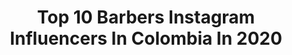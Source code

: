 ---
title: Top 10 Barbers Instagram Influencers In Colombia In 2020
description: >-
  Find top barbers Instagram influencers in Colombia in 2020. Most popular hashtags: #colombia #humor #barber #cartagena.
platform: Instagram
profiles:
  - username: "alebarber.18"
    fullname: >-
      Alєхαηdєr Acσsтα ✪ |📍UY🌎
    location: "Colombia"
    followers: 4204
    engagement: 1293
    commentsToLikes: 0.060625
    avatar: "https://scontent-lhr8-1.cdninstagram.com/v/t51.2885-19/s320x320/91395893_212868509940489_7349222104732008448_n.jpg?_nc_ht=scontent-lhr8-1.cdninstagram.com&_nc_ohc=5FjZ8v1Qst0AX_8_Sn0&oh=ba2f2792da1a4f220ed6f8552485de8d&oe=5EB96ECB"
    verified: false
    hashtags: "#makeup, #sickestbarbers, #barber4life, #barberos"
  - username: "barberjuantattoo"
    fullname: >-
      🚨ⓉⒶⓉⓉⓄⓄ ⒷⒶⓇⒷⒺⓇ🚨
    location: "Colombia"
    followers: 46160
    engagement: 648
    commentsToLikes: 0.061757
    avatar: "https://scontent-ams4-1.cdninstagram.com/v/t51.2885-19/s320x320/91188451_216515003002809_7828673517347405824_n.jpg?_nc_ht=scontent-ams4-1.cdninstagram.com&_nc_ohc=iMHmODhszUoAX_tr2F_&oh=0994cced985936b7fffa4656c8aa17d6&oe=5EBC945B"
    verified: false
    hashtags: "#guccigang, #esskeetit, #detalles, #realista"
  - username: "bryanromerog"
    fullname: >-
      Bryan Romero
    location: "Colombia"
    followers: 9507
    engagement: 781
    commentsToLikes: 0.075108
    avatar: "https://scontent-ams4-1.cdninstagram.com/v/t51.2885-19/s320x320/73036928_722490791566849_2828183136318259200_n.jpg?_nc_ht=scontent-ams4-1.cdninstagram.com&_nc_ohc=l5dMvPGWt5IAX9e_vKN&oh=ef8c630ff04a6adf30e74d1186a24f30&oe=5EB9E70E"
    verified: false
    hashtags: "#christmas2019, #brasil, #argentina, #fitness"
  - username: "maicolbarber"
    fullname: >-
      𝐌𝐀𝐈𝐊𝐈𝐋𝐋𝐄𝐑 🤴🏻
    location: "Colombia"
    followers: 45630
    engagement: 828
    commentsToLikes: 0.044612
    avatar: "https://scontent-ams4-1.cdninstagram.com/v/t51.2885-19/s320x320/92571791_547890229467101_2579627000872304640_n.jpg?_nc_ht=scontent-ams4-1.cdninstagram.com&_nc_ohc=uVAPdLpSpasAX-Z9oSL&oh=24a6bbbc22c39d7900c482eefe637a8c&oe=5EBB2CEF"
    verified: false
    hashtags: "#tbt, #fuckcovid19, #quedateencasa, #colombia"
  - username: "fade.uy"
    fullname: >-
      👑 CAMBIANDO LA MONOTONIA 👑
    location: "Colombia"
    followers: 4911
    engagement: 648
    commentsToLikes: 0.027900
    avatar: "https://scontent-amt2-1.cdninstagram.com/v/t51.2885-19/s320x320/81366445_1628088847333172_6777334247058309120_n.jpg?_nc_ht=scontent-amt2-1.cdninstagram.com&_nc_ohc=-qP6F3r8vfEAX_XlF8w&oh=7e36cf8390bc76bacdf84141b05a37cc&oe=5EA45287"
    verified: false
    hashtags: "#barbersworldwide, #barberpromote, #barbers, #worldofbarbers"
  - username: "dimelovillaaa"
    fullname: >-
      PequeñoCalvin👶🏽⚽️Ñau 🔥
    location: "Colombia"
    followers: 6059
    engagement: 996
    commentsToLikes: 0.124643
    avatar: "https://scontent-lhr8-1.cdninstagram.com/v/t51.2885-19/s320x320/91573454_3194114210813642_5757605081369280512_n.jpg?_nc_ht=scontent-lhr8-1.cdninstagram.com&_nc_ohc=tx3s9mBbjUQAX_7ZZuM&oh=b99f087936e4a4281c2edbfb54d7a347&oe=5EB8BF52"
    verified: false
    hashtags: "#armenia, #asison, #mujeres, #mejoresamigas"
  - username: "luismatfv"
    fullname: >-
      LUISMA
    location: "Colombia"
    followers: 7700
    engagement: 493
    commentsToLikes: 0.071314
    avatar: "https://scontent-atl3-1.cdninstagram.com/v/t51.2885-19/s320x320/81864015_753161501758935_1190460227443490816_n.jpg?_nc_ht=scontent-atl3-1.cdninstagram.com&_nc_ohc=7uqqh9MXpAMAX9-3tUc&oh=2903c63d52bfab81b08bb5e5ae9540f7&oe=5EB99016"
    verified: false
    hashtags: ""
  - username: "albert_robles__"
    fullname: >-
      Albert Robles
    location: "Colombia"
    followers: 25929
    engagement: 392
    commentsToLikes: 0.027567
    avatar: "https://scontent-ams4-1.cdninstagram.com/v/t51.2885-19/s320x320/68825904_2677567895629004_682173014288105472_n.jpg?_nc_ht=scontent-ams4-1.cdninstagram.com&_nc_ohc=dDvWsxesQMUAX-6QlXF&oh=1e45576a075908c820d175d93a0744e4&oe=5EBA21F6"
    verified: false
    hashtags: "#botanicalgardens, #snow, #holidays, #3years"
  - username: "luva_23"
    fullname: >-
      🌎🌎🌎LUVA🌎🌎🌎
    location: "Colombia"
    followers: 3040
    engagement: 887
    commentsToLikes: 0.080106
    avatar: "https://scontent-ams4-1.cdninstagram.com/v/t51.2885-19/s320x320/82885673_182044889566546_7050225585599021056_n.jpg?_nc_ht=scontent-ams4-1.cdninstagram.com&_nc_ohc=zz0txa_F7WMAX-EhCDS&oh=97ab083aad96e8d83bbfac5329ea974c&oe=5EBB0E61"
    verified: false
    hashtags: "#ripkobebryant, #trabajando, #medellin, #colombia"
  - username: "arruestebananaya"
    fullname: >-
      Esteban Anaya
    location: "Colombia"
    followers: 36011
    engagement: 345
    commentsToLikes: 0.049922
    avatar: "https://scontent-lhr8-1.cdninstagram.com/v/t51.2885-19/s320x320/81806937_1504601273022589_8632275345971609600_n.jpg?_nc_ht=scontent-lhr8-1.cdninstagram.com&_nc_ohc=AwKz-QIMfskAX-sLQ5F&oh=08c331357a85e53ab64ea155a114a0ef&oe=5EB8D186"
    verified: false
    hashtags: "#chepefortuna, #parodia, #colombia, #santamarta"
---